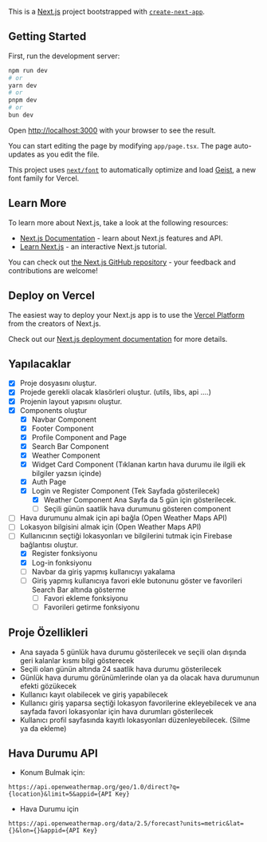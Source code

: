 This is a [Next.js](https://nextjs.org) project bootstrapped with [`create-next-app`](https://nextjs.org/docs/app/api-reference/cli/create-next-app).

## Getting Started

First, run the development server:

```bash
npm run dev
# or
yarn dev
# or
pnpm dev
# or
bun dev
```

Open [http://localhost:3000](http://localhost:3000) with your browser to see the result.

You can start editing the page by modifying `app/page.tsx`. The page auto-updates as you edit the file.

This project uses [`next/font`](https://nextjs.org/docs/app/building-your-application/optimizing/fonts) to automatically optimize and load [Geist](https://vercel.com/font), a new font family for Vercel.

## Learn More

To learn more about Next.js, take a look at the following resources:

- [Next.js Documentation](https://nextjs.org/docs) - learn about Next.js features and API.
- [Learn Next.js](https://nextjs.org/learn) - an interactive Next.js tutorial.

You can check out [the Next.js GitHub repository](https://github.com/vercel/next.js) - your feedback and contributions are welcome!

## Deploy on Vercel

The easiest way to deploy your Next.js app is to use the [Vercel Platform](https://vercel.com/new?utm_medium=default-template&filter=next.js&utm_source=create-next-app&utm_campaign=create-next-app-readme) from the creators of Next.js.

Check out our [Next.js deployment documentation](https://nextjs.org/docs/app/building-your-application/deploying) for more details.

## Yapılacaklar

- [x] Proje dosyasını oluştur.
- [x] Projede gerekli olacak klasörleri oluştur. (utils, libs, api ....)
- [x] Projenin layout yapısını oluştur.
- [x] Components oluştur
  - [x] Navbar Component
  - [x] Footer Component
  - [x] Profile Component and Page
  - [x] Search Bar Component
  - [x] Weather Component
  - [x] Widget Card Component (Tıklanan kartın hava durumu ile ilgili ek bilgiler yazsın içinde)
  - [x] Auth Page
  - [x] Login ve Register Component (Tek Sayfada gösterilecek)
    - [x] Weather Component Ana Sayfa da 5 gün için gösterilecek.
    - [ ] Seçili günün saatlik hava durumunu gösteren component
- [ ] Hava durumunu almak için api bağla (Open Weather Maps API)
- [ ] Lokasyon bilgisini almak için (Open Weather Maps API)
- [ ] Kullanıcının seçtiği lokasyonları ve bilgilerini tutmak için Firebase bağlantısı oluştur.
  - [x] Register fonksiyonu
  - [x] Log-in fonksiyonu
  - [ ] Navbar da giriş yapmış kullanıcıyı yakalama
  - [ ] Giriş yapmış kullanıcıya favori ekle butonunu göster ve favorileri Search Bar altında gösterme
    - [ ] Favori ekleme fonksiyonu
    - [ ] Favorileri getirme fonksiyonu

## Proje Özellikleri

- Ana sayada 5 günlük hava durumu gösterilecek ve seçili olan dışında geri kalanlar kısmı bilgi gösterecek
- Seçili olan günün altında 24 saatlik hava durumu gösterilecek
- Günlük hava durumu görünümlerinde olan ya da olacak hava durumunun efekti gözükecek
- Kullanıcı kayıt olabilecek ve giriş yapabilecek
- Kullanıcı giriş yaparsa seçtiği lokasyon favorilerine ekleyebilecek ve ana sayfada favori lokasyonlar için hava durumları gösterilecek
- Kullanıcı profil sayfasında kayıtlı lokasyonları düzenleyebilecek. (Silme ya da ekleme)

## Hava Durumu API

- Konum Bulmak için:

```http
https://api.openweathermap.org/geo/1.0/direct?q={location}&limit=5&appid={API Key}
```

- Hava Durumu için

```http
https://api.openweathermap.org/data/2.5/forecast?units=metric&lat={}&lon={}&appid={API Key}
```
